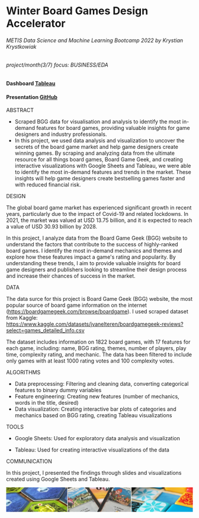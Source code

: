# Winter Board Games Design Accelerator
###### METIS Data Science and Machine Learning Bootcamp 2022 by Krystian Krystkowiak
###### project/month(3/7) focus: BUSINESS/EDA
#### Dashboard [Tableau](https://public.tableau.com/views/Metis-Project-3-Business-on-BGG/Dashboard4_1?:language=en-GB&:display_count=n&:origin=viz_share_link)
#### Presentation [GitHub](https://github.com/Krystkowiakk/Board-Games-Design-Accelerator/blob/f732eab3f9e0b51cd780f49bed0d67d01a78e181/Project%20Presentation/Krystkowiak_Krystian_Project_3_Business_on_BGG.pdf)

ABSTRACT

- Scraped BGG data for visualisation and analysis to identify the most in-demand features for board games, providing valuable insights for game designers and industry professionals.
- In this project, we used data analysis and visualization to uncover the secrets of the board game market and help game designers create winning games. By scraping and analyzing data from the ultimate resource for all things board games, Board Game Geek, and creating interactive visualizations with Google Sheets and Tableau, we were able to identify the most in-demand features and trends in the market. These insights will help game designers create bestselling games faster and with reduced financial risk.

DESIGN

The global board game market has experienced significant growth in recent years, particularly due to the impact of Covid-19 and related lockdowns. In 2021, the market was valued at USD 13.75 billion, and it is expected to reach a value of USD 30.93 billion by 2028.

In this project, I analyze data from the Board Game Geek (BGG) website to understand the factors that contribute to the success of highly-ranked board games. I identify the most in-demand mechanics and themes and explore how these features impact a game's rating and popularity. By understanding these trends, I aim to provide valuable insights for board game designers and publishers looking to streamline their design process and increase their chances of success in the market.

DATA

The data surce for this project is Board Game Geek (BGG) website, the most popular source of board game information on the internet (https://boardgamegeek.com/browse/boardgame).
I used scraped dataset from Kaggle: https://www.kaggle.com/datasets/jvanelteren/boardgamegeek-reviews?select=games_detailed_info.csv

The dataset includes information on 1822 board games, with 17 features for each game, including: name, BGG rating, themes, number of players, play time, complexity rating, and mechanic. The data has been filtered to include only games with at least 1000 rating votes and 100 complexity votes.

ALGORITHMS

- Data preprocessing: Filtering and cleaning data, converting categorical features to binary dummy variables
- Feature engineering: Creating new features (number of mechanics, words in the title, desired)
- Data visualization: Creating interactive bar plots of categories and mechanics based on BGG rating, creating Tableau visualizations

TOOLS

- Google Sheets: Used for exploratory data analysis and visualization

- Tableau: Used for creating interactive visualizations of the data

COMMUNICATION

In this project, I presented the findings through slides and visualizations created using Google Sheets and Tableau.

![Winter Boardgames Design Accelerator](files/cover.jpg)


